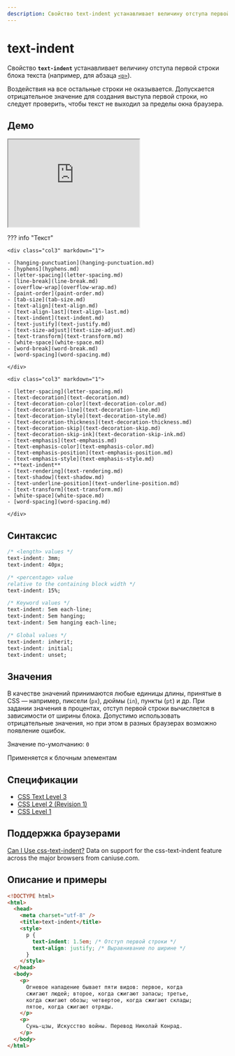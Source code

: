 ```yaml
---
description: Свойство text-indent устанавливает величину отступа первой строки блока текста
---
```


# text-indent

Свойство **`text-indent`** устанавливает величину отступа первой строки блока текста (например, для абзаца [`<p>`](/html/p/)).

Воздействия на все остальные строки не оказывается. Допускается отрицательное значение для создания выступа первой строки, но следует проверить, чтобы текст не выходил за пределы окна браузера.

## Демо

<iframe class="interactive is-default-height" height="200" src="https://interactive-examples.mdn.mozilla.net/pages/css/text-indent.html" title="MDN Web Docs Interactive Example" loading="lazy" data-readystate="complete"></iframe>

??? info "Текст"

    <div class="col3" markdown="1">

    - [hanging-punctuation](hanging-punctuation.md)
    - [hyphens](hyphens.md)
    - [letter-spacing](letter-spacing.md)
    - [line-break](line-break.md)
    - [overflow-wrap](overflow-wrap.md)
    - [paint-order](paint-order.md)
    - [tab-size](tab-size.md)
    - [text-align](text-align.md)
    - [text-align-last](text-align-last.md)
    - [text-indent](text-indent.md)
    - [text-justify](text-justify.md)
    - [text-size-adjust](text-size-adjust.md)
    - [text-transform](text-transform.md)
    - [white-space](white-space.md)
    - [word-break](word-break.md)
    - [word-spacing](word-spacing.md)

    </div>

    <div class="col3" markdown="1">

    - [letter-spacing](letter-spacing.md)
    - [text-decoration](text-decoration.md)
    - [text-decoration-color](text-decoration-color.md)
    - [text-decoration-line](text-decoration-line.md)
    - [text-decoration-style](text-decoration-style.md)
    - [text-decoration-thickness](text-decoration-thickness.md)
    - [text-decoration-skip](text-decoration-skip.md)
    - [text-decoration-skip-ink](text-decoration-skip-ink.md)
    - [text-emphasis](text-emphasis.md)
    - [text-emphasis-color](text-emphasis-color.md)
    - [text-emphasis-position](text-emphasis-position.md)
    - [text-emphasis-style](text-emphasis-style.md)
    - **text-indent**
    - [text-rendering](text-rendering.md)
    - [text-shadow](text-shadow.md)
    - [text-underline-position](text-underline-position.md)
    - [text-transform](text-transform.md)
    - [white-space](white-space.md)
    - [word-spacing](word-spacing.md)

    </div>

## Синтаксис

```css
/* <length> values */
text-indent: 3mm;
text-indent: 40px;

/* <percentage> value
relative to the containing block width */
text-indent: 15%;

/* Keyword values */
text-indent: 5em each-line;
text-indent: 5em hanging;
text-indent: 5em hanging each-line;

/* Global values */
text-indent: inherit;
text-indent: initial;
text-indent: unset;
```

## Значения

В качестве значений принимаются любые единицы длины, принятые в CSS — например, пиксели (`px`), дюймы (`in`), пункты (`pt`) и др. При задании значения в процентах, отступ первой строки вычисляется в зависимости от ширины блока. Допустимо использовать отрицательные значения, но при этом в разных браузерах возможно появление ошибок.

Значение по-умолчанию: `0`

Применяется к блочным элементам

## Спецификации

- [CSS Text Level 3](http://dev.w3.org/csswg/css3-text/#text-indent)
- [CSS Level 2 (Revision 1)](http://www.w3.org/TR/CSS2/text.html#indentation-prop)
- [CSS Level 1](http://www.w3.org/TR/CSS1/#text-indent)

## Поддержка браузерами

<p class="ciu_embed" data-feature="css-text-indent" data-periods="future_1,current,past_1,past_2">
  <a href="http://caniuse.com/#feat=css-text-indent">Can I Use css-text-indent?</a> Data on support for the css-text-indent feature across the major browsers from caniuse.com.
</p>

## Описание и примеры

```html
<!DOCTYPE html>
<html>
  <head>
    <meta charset="utf-8" />
    <title>text-indent</title>
    <style>
      p {
        text-indent: 1.5em; /* Отступ первой строки */
        text-align: justify; /* Выравнивание по ширине */
      }
    </style>
  </head>
  <body>
    <p>
      Огневое нападение бывает пяти видов: первое, когда
      сжигают людей; второе, когда сжигают запасы; третье,
      когда сжигают обозы; четвертое, когда сжигают склады;
      пятое, когда сжигают отряды.
    </p>
    <p>
      Сунь-цзы, Искусство войны. Перевод Николай Конрад.
    </p>
  </body>
</html>
```
